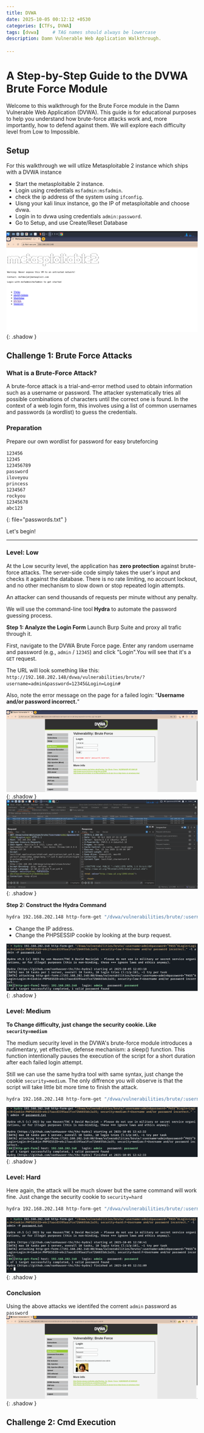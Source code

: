 ```yaml
---
title: DVWA
date: 2025-10-05 00:12:12 +0530
categories: [CTFs, DVWA]
tags: [dvwa]     # TAG names should always be lowercase
description: Damn Vulnerable Web Application Walkthrough.

---
```


# A Step-by-Step Guide to the DVWA Brute Force Module

Welcome to this walkthrough for the Brute Force module in the Damn Vulnerable Web Application (DVWA). This guide is for educational purposes to help you understand how brute-force attacks work and, more importantly, how to defend against them. We will explore each difficulty level from Low to Impossible.

## Setup

For this walkthrough we will utlize Metasploitable 2 instance which ships with a DVWA instance
* Start the metasploitable 2 instance.
* Login using credentials `msfadmin:msfadmin`.
* check the ip address of the system using `ifconfig`.
* Uisng your kali linux instance, go the IP of metasploitable and choose dvwa.
* Login in to dvwa using credentials `admin:password`.
* Go to Setup, and use Create/Reset Database

![Metasploitable 2 with dvwa](/assets/img/dvwa-metasploitable.png){: .shadow }

## Challenge 1: Brute Force Attacks

### What is a Brute-Force Attack?

A brute-force attack is a trial-and-error method used to obtain information such as a username or password. The attacker systematically tries all possible combinations of characters until the correct one is found. In the context of a web login form, this involves using a list of common usernames and passwords (a wordlist) to guess the credentials.

### Preparation

Prepare our own wordlist for password for easy bruteforcing
```shell
123456
12345
123456789
password
iloveyou
princess
1234567
rockyou
12345678
abc123
```
{: file="passwords.txt" }

Let's begin!

---

### Level: Low

At the Low security level, the application has **zero protection** against brute-force attacks. The server-side code simply takes the user's input and checks it against the database. There is no rate limiting, no account lockout, and no other mechanism to slow down or stop repeated login attempts.

An attacker can send thousands of requests per minute without any penalty.


We will use the command-line tool **Hydra** to automate the password guessing process.

**Step 1: Analyze the Login Form**
Launch Burp Suite and proxy all trafic through it.

First, navigate to the DVWA Brute Force page. Enter any random username and password (e.g., `admin` / `12345`) and click "Login".You will see that it's a `GET` request.

The URL will look something like this:
`http://192.168.202.148/dvwa/vulnerabilities/brute/?username=admin&password=12345&Login=Login#`

Also, note the error message on the page for a failed login: "**Username and/or password incorrect.**"

![Brute Force Login Error](/assets/img/dvwa-brute-login-failed.png){: .shadow }
![Brute Force Login Error](/assets/img/dvwa-brute-burp.png){: .shadow }


**Step 2: Construct the Hydra Command**

```bash
hydra 192.168.202.148 http-form-get "/dvwa/vulnerabilities/brute/:username=admin&password=^PASS^&Login=Login:H=Cookie:PHPSESSID=e6c27aacd3395aa1fce72b6655dc2a35; security=low:F=Username and/or password incorrect." -l admin -P password.txt
```
* Change the IP address.
* Change the PHPSESSIP cookie by looking at the burp request.

![Brute Force Low Command](/assets/img/dvwa-brute-low-cmd.png){: .shadow }

### Level: Medium

**To Change difficulty, just change the security cookie. Like `security=medium`**

The medium security level in the DVWA's brute-force module introduces a rudimentary, yet effective, defense mechanism: a sleep() function. This function intentionally pauses the execution of the script for a short duration after each failed login attempt.

Still we can use the same hydra tool with same syntax, just change the cookie `security=medium`. The only diffrence you will observe is that the script will take little bit more time to finish the attack.

```bash
hydra 192.168.202.148 http-form-get "/dvwa/vulnerabilities/brute/:username=admin&password=^PASS^&Login=Login:H=Cookie:PHPSESSID=e6c27aacd3395aa1fce72b6655dc2a35; security=medium:F=Username and/or password incorrect." -l admin -P password.txt
```
![Brute Force Medium Command](/assets/img/dvwa-brute-medium-cmd.png){: .shadow }

### Level: Hard

Here again, the attack will be much slower but the same command will work fine. Just change the security cookie to `security=hard`

```bash
hydra 192.168.202.148 http-form-get "/dvwa/vulnerabilities/brute/:username=admin&password=^PASS^&Login=Login:H=Cookie:PHPSESSID=e6c27aacd3395aa1fce72b6655dc2a35; security=hard:F=Username and/or password incorrect." -l admin -P password.txt
```
![Brute Force Hard Command](/assets/img/dvwa-brute-hard-cmd.png){: .shadow }

### Conclusion

Using the above attacks we identifed the corrent `admin` password as `password`
![Brute Force Hard Command](/assets/img/dvwa-brute-login-success.png){: .shadow }

## Challenge 2: Cmd Execution

